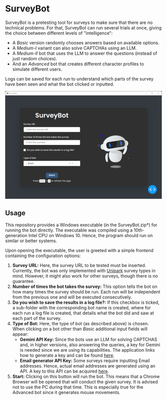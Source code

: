 # SurveyBot
SurveyBot is a pretesting tool for surveys to make sure that there are no technical problems. For that, SurveyBot can run several trials at once, giving the choice between different levels of "intelligence":
- A *Basic* version randomly chooses answers based on available options.
- A *Medium-I* variant can also solve CAPTCHAs using an LLM.
- A *Medium-II* bot that uses the LLM to answer the questions (instead of just random choices).
- And an *Advanced* bot that creates different character profiles to simulate different users.

Logs can be saved for each run to understand which parts of the survey have been seen and what the bot clicked or inputted.

![SurveyBot](SurveyBot.png)

## Usage
This repository provides a Windows executable (in the SurveyBot.zip*) for running the bot directly. The executable was compiled using a 10th-generation Intel CPU on Windows 10. Hence, the program should run on similar or better systems.

Upon opening the executable, the user is greeted with a simple frontend containing the configuration options:
1) **Survey URL:** Here, the survey URL to be tested must be inserted. Currently, the bot was only implemented with [Unipark](https://www.unipark.com/en/) survey types in mind. However, it might also work for other surveys, though there is no guarantee.
2) **Number of times the bot takes the survey:** This option tells the bot on how many times the survey should be run. Each run will be independent from the previous one and will be executed consecutively.
3) **Do you wish to save the results in a log file?:** If this checkbox is ticked, a sub-folder with the corresponding bot name is created, where for each run a log file is created, that details what the bot did and saw at each part of the survey.
4) **Type of Bot:** Here, the type of bot (as described above) is chosen. When clicking on a bot other than *Basic* additional input fields will appear:
    * **Gemini API Key:** Since the bots use an LLM for solving CAPTCHAS and, in higher versions, also answering the queries, a key for Gemini is needed since we are using its capabilities. The application links how to generate a key and can be found [here](https://ai.google.dev/gemini-api/docs/api-key).
    * **Email generator API Key:** Some surveys require inputting Email addresses. Hence, actual email addresses are generated using an API. A key to this API can be acquired [here](https://rapidapi.com/vikashkhati007/api/temporary-email-generator/playground/apiendpoint_7bedaff8-ee97-44e4-808f-fff01fef18af).
5) **Start:** Clicking on this button will run the bot. This means that a Chrome Browser will be opened that will conduct the given survey. It is advised not to use the PC during that time. This is especially true for the Advanced bot since it generates mouse movements.
